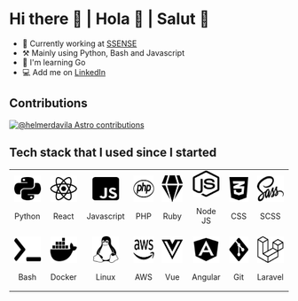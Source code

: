 # Hi there 👋 | Hola 👋 | Salut 👋

- 🏢 Currently working at [SSENSE](https://www.linkedin.com/company/ssense_2)
- ⚒️ Mainly using Python, Bash and Javascript
- 🌱 I'm learning Go
- 💻 Add me on [LinkedIn](https://www.linkedin.com/in/helmerdavila)

## Contributions

[![@helmerdavila Astro contributions](https://astro.badg.es/v2/contributor/helmerdavila.svg)](https://astro.badg.es/contributor/helmerdavila/)

## Tech stack that I used since I started

<table>
  <tr>
    <td align="center" width="128">
      <img src="./svg/python.svg" width="48" height="48" alt="Python" />  
      <p>Python</p>
    </td>
    <td align="center" width="128">
      <img src="./svg/react.svg" width="48" height="48" alt="React" />  
      <p>React</p>
    </td>
    <td align="center" width="128">
      <img src="./svg/javascript.svg" width="48" height="48" alt="Javascript" />  
      <p>Javascript</p>
    </td>
    <td align="center" width="128">
      <img src="./svg/php.svg" width="48" height="48" alt="PHP" />  
      <p>PHP</p>
    </td>
    <td align="center" width="128">
      <img src="./svg/ruby.svg" width="48" height="48" alt="Ruby" />  
      <p>Ruby</p>
    </td>
    <td align="center" width="128">
      <img src="./svg/nodejs.svg" width="48" height="48" alt="NodeJS" />  
      <p>Node JS</p>
    </td>
    <td align="center" width="128">
      <img src="./svg/css3.svg" width="48" height="48" alt="CSS" />  
      <p>CSS</p>
    </td>
    <td align="center" width="128">
      <img src="./svg/sass.svg" width="48" height="48" alt="SCSS" />  
      <p>SCSS</p>
    </td>
  </tr>
  <tr>
    <td align="center" width="128">
      <img src="./svg/terminal.svg" width="48" height="48" alt="Bash" />  
      <p>Bash</p>
    </td>
    <td align="center" width="128">
      <img src="./svg/docker.svg" width="48" height="48" alt="Docker" />  
      <p>Docker</p>
    </td>
    <td align="center" width="128">
      <img src="./svg/linux.svg" width="48" height="48" alt="Linux" />  
      <p>Linux</p>
    </td>
    <td align="center" width="128">
      <img src="./svg/aws.svg" width="48" height="48" alt="AWS" />  
      <p>AWS</p>
    </td>
    <td align="center" width="128">
      <img src="./svg/vue.svg" width="48" height="48" alt="Vue" />  
      <p>Vue</p>
    </td>
    <td align="center" width="128">
      <img src="./svg/angular.svg" width="48" height="48" alt="Angular" />  
      <p>Angular</p>
    </td>
    <td align="center" width="128">
      <img src="./svg/git.svg" width="48" height="48" alt="Git" />  
      <p>Git</p>
    </td>
    <td align="center" width="128">
      <img src="./svg/laravel.svg" width="48" height="48" alt="Laravel" />  
      <p>Laravel</p>
    </td>
  </tr>
</table>

<!--
**helmerdavila/helmerdavila** is a ✨ _special_ ✨ repository because its `README.md` (this file) appears on your GitHub profile.

Here are some ideas to get you started:

- 🔭 I’m currently working on ...
- 🌱 I’m currently learning ...
- 👯 I’m looking to collaborate on ...
- 🤔 I’m looking for help with ...
- 💬 Ask me about ...
- 📫 How to reach me: ...
- 😄 Pronouns: ...
- ⚡ Fun fact: ...
-->
